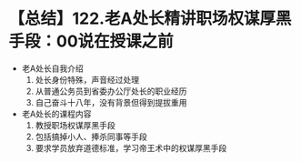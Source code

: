 # 【总结】122.老A处长精讲职场权谋厚黑手段：00说在授课之前

-   老A处长自我介绍
    1.  处长身份特殊，声音经过处理
    2.  从普通公务员到省委办公厅处长的职业经历
    3.  自己奋斗十八年，没有背景但得到提拔重用
-   老A处长的课程内容
    1.  教授职场权谋厚黑手段
    2.  包括搞掉小人、捧杀同事等手段
    3.  要求学员放弃道德标准，学习帝王术中的权谋厚黑手段